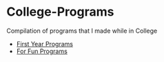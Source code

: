 # College-Programs
Compilation of programs that I made while in College

-   [First Year Programs](https://github.com/MarkApitan/College-Programs/tree/main/First-Year-Programs)
-   [For Fun Programs](https://github.com/MarkApitan/College-Programs/tree/main/For-Fun-Programs)
